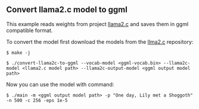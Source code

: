 ## Convert llama2.c model to ggml

This example reads weights from project [llama2.c](https://github.com/karpathy/llama2.c) and saves them in ggml compatible format.

To convert the model first download the models from the [llma2.c](https://github.com/karpathy/llama2.c) repository:

`$ make -j`

`$ ./convert-llama2c-to-ggml --vocab-model <ggml-vocab.bin> --llama2c-model <llama2.c model path> --llama2c-output-model <ggml output model path>`

Now you can use the model with command:

`$ ./main -m <ggml output model path> -p "One day, Lily met a Shoggoth" -n 500 -c 256 -eps 1e-5`